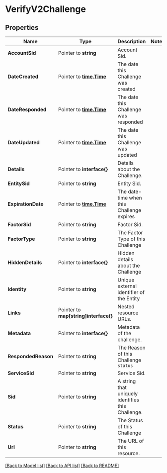# VerifyV2Challenge

## Properties

Name | Type | Description | Notes
------------ | ------------- | ------------- | -------------
**AccountSid** | Pointer to **string** | Account Sid. |
**DateCreated** | Pointer to [**time.Time**](time.Time.md) | The date this Challenge was created |
**DateResponded** | Pointer to [**time.Time**](time.Time.md) | The date this Challenge was responded |
**DateUpdated** | Pointer to [**time.Time**](time.Time.md) | The date this Challenge was updated |
**Details** | Pointer to **interface{}** | Details about the Challenge. |
**EntitySid** | Pointer to **string** | Entity Sid. |
**ExpirationDate** | Pointer to [**time.Time**](time.Time.md) | The date-time when this Challenge expires |
**FactorSid** | Pointer to **string** | Factor Sid. |
**FactorType** | Pointer to **string** | The Factor Type of this Challenge |
**HiddenDetails** | Pointer to **interface{}** | Hidden details about the Challenge |
**Identity** | Pointer to **string** | Unique external identifier of the Entity |
**Links** | Pointer to **map[string]interface{}** | Nested resource URLs. |
**Metadata** | Pointer to **interface{}** | Metadata of the challenge. |
**RespondedReason** | Pointer to **string** | The Reason of this Challenge `status` |
**ServiceSid** | Pointer to **string** | Service Sid. |
**Sid** | Pointer to **string** | A string that uniquely identifies this Challenge. |
**Status** | Pointer to **string** | The Status of this Challenge |
**Url** | Pointer to **string** | The URL of this resource. |

[[Back to Model list]](../README.md#documentation-for-models) [[Back to API list]](../README.md#documentation-for-api-endpoints) [[Back to README]](../README.md)


